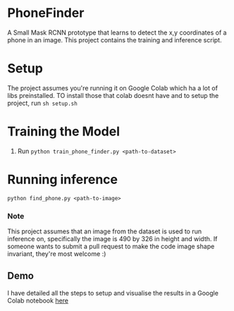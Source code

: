 # PhoneFinder
A Small Mask RCNN prototype that learns to detect the x,y coordinates of a phone in an image. This project contains the training and inference script.

# Setup
The project assumes you're running it on Google Colab which ha a lot of libs preinstalled. 
TO install those that colab doesnt have and to setup the project, run
```sh setup.sh```

# Training the Model
1. Run ```python train_phone_finder.py <path-to-dataset>```

# Running inference
```python find_phone.py <path-to-image>```

### Note
This project assumes that an image from the dataset is used to run inference on, specifically the image is 490 by 326 in height and width. If someone wants to submit a pull request to make the code image shape invariant, they're most welcome :)

## Demo

I have detailed all the steps to setup and visualise the results in a Google Colab notebook [here](https://colab.research.google.com/drive/1elkvDtIvQmYwKKCN4-x-ZGJBA0j6Fulc)

